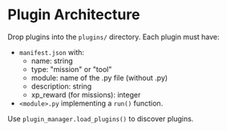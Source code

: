 # Plugin Architecture

Drop plugins into the `plugins/` directory. Each plugin must have:
- `manifest.json` with:
  - name: string
  - type: "mission" or "tool"
  - module: name of the .py file (without .py)
  - description: string
  - xp_reward (for missions): integer
- `<module>.py` implementing a `run()` function.

Use `plugin_manager.load_plugins()` to discover plugins.